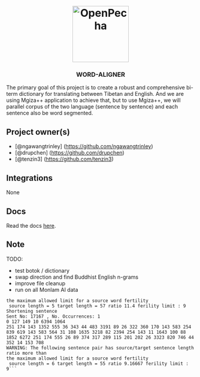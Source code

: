 
<h1 align="center">
  <br>
  <a href="https://openpecha.org"><img src="https://avatars.githubusercontent.com/u/82142807?s=400&u=19e108a15566f3a1449bafb03b8dd706a72aebcd&v=4" alt="OpenPecha" width="150"></a>
  <br>
</h1>

<!-- Replace with 1-sentence description about what this tool is or does.-->

<h3 align="center">WORD-ALIGNER</h3>

The primary goal of this project is to create a robust and comprehensive bi-term dictionary for translating between Tibetan and English. And we are using Mgiza++ application to achieve that, but to use Mgiza++, we will parallel corpus of the two language (sentence by sentence) and each sentence also be word segmented.

## Project owner(s)

<!-- Link to the repo owners' github profiles -->

- [@ngawangtrinley] (https://github.com/ngawangtrinley)
- [@drupchen] (https://github.com/drupchen)
- [@tenzin3] (https://github.com/tenzin3)


## Integrations

<!-- Add any intregrations here or delete `- []()` and write None-->

None
## Docs

<!-- Update the link to the docs -->

Read the docs [here](https://wiki.openpecha.org/#/dev/coding-guidelines).


## Note

TODO:
- test botok / dictionary
- swap direction and find Buddhist English n-grams
- improve file cleanup
- run on all Monlam AI data

```WARNING: The following sentence pair has source/target sentence length ratio more than
the maximum allowed limit for a source word fertility
 source length = 5 target length = 57 ratio 11.4 ferility limit : 9
Shortening sentence
Sent No: 17167 , No. Occurrences: 1
0 127 149 10 6394 1064
251 174 143 1352 555 36 343 44 483 3191 89 26 322 360 170 143 583 254 839 619 143 583 564 31 108 1635 3218 82 2394 254 143 11 1643 100 88 1852 6272 251 174 555 26 89 374 317 289 115 201 202 26 3323 820 746 44 352 14 153 708
WARNING: The following sentence pair has source/target sentence length ratio more than
the maximum allowed limit for a source word fertility
 source length = 6 target length = 55 ratio 9.16667 ferility limit : 9```
